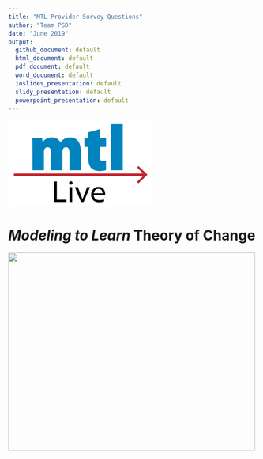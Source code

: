 ```yaml
---
title: "MTL Provider Survey Questions"
author: "Team PSD"
date: "June 2019"
output: 
  github_document: default
  html_document: default
  pdf_document: default
  word_document: default
  ioslides_presentation: default
  slidy_presentation: default
  powerpoint_presentation: default
---
```


<img src = "https://github.com/lzim/teampsd/blob/master/resources/logos/mtl_live_sq_sm.png"
     height = "175" width = "290">  

# _Modeling to Learn_ Theory of Change 

<img src = "https://github.com/lzim/teampsd/tree/master/resources/illustrations/mtl_toc.png]"
     height = "400" width = "500">

## 
